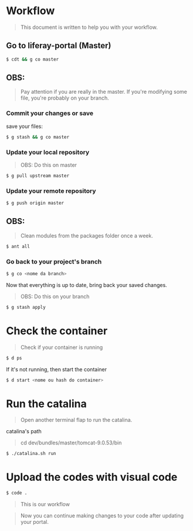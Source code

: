 # Workflow


> This document is written to help you with your workflow.


## Go to liferay-portal (Master)

```bash
$ cdt && g co master
 ```

## OBS:

> Pay attention if you are really in the master. If you're modifying some file, you're probably on your branch.

### Commit your changes or save

save your files:
```bash
$ g stash && g co master
```

### Update your local repository

> OBS: Do this on master

```bash
$ g pull upstream master
```
### Update your remote repository

```bash
$ g push origin master
```
## OBS:

> Clean modules from the packages folder once a week.

```bash
$ ant all
```
### Go back to your project's branch

```bash
$ g co <nome da branch>
```
Now that everything is up to date, bring back your saved changes.

> OBS: Do this on your branch

```bash
$ g stash apply
```

# Check the container

>Check if your container is running

```bash
$ d ps
```

If it's not running, then start the container

```bash
$ d start <nome ou hash do container>
```
# Run the catalina

> Open another terminal flap to run the catalina.

catalina's path

> cd dev/bundles/master/tomcat-9.0.53/bin

```bash
$ ./catalina.sh run
```

# Upload the codes with visual code

```bash
$ code .
```

> This is our workflow

> Now you can continue making changes to your code after updating your portal.
